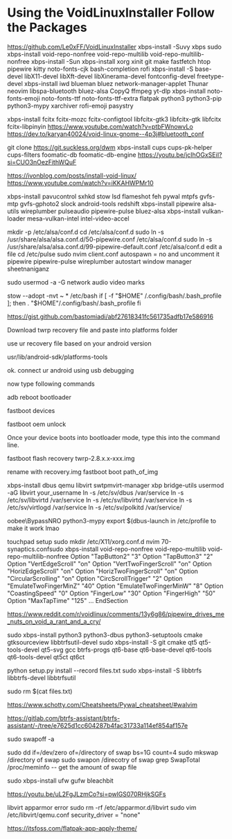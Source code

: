 # Using the VoidLinuxInstaller Follow the Packages


https://github.com/Le0xFF/VoidLinuxInstaller
xbps-install -Suvy xbps
sudo xbps-install void-repo-nonfree void-repo-multilib void-repo-multilib-nonfree
xbps-install -Sun
xbps-install xorg xinit git make fastfetch htop pipewire kitty noto-fonts-cjk bash-completion rofi
xbps-install -S base-devel libX11-devel libXft-devel libXinerama-devel fontconfig-devel freetype-devel 
xbps-install iwd blueman bluez network-manager-applet Thunar neovim libspa-bluetooth bluez-alsa CopyQ ffmpeg yt-dlp
xbps-install  noto-fonts-emoji noto-fonts-ttf noto-fonts-ttf-extra flatpak python3 python3-pip python3-mypy xarchiver rofi-emoji pasystry


xbps-install fcitx fcitx-mozc fcitx-configtool libfcitx-gtk3 libfcitx-gtk libfcitx fcitx-libpinyin
https://www.youtube.com/watch?v=ptbFWnowvLo
https://dev.to/karyan40024/void-linux-gnome--4p3j#bluetooth_conf

git clone https://git.suckless.org/dwm
xbps-install cups cups-pk-helper cups-filters foomatic-db foomatic-db-engine
https://youtu.be/jcIhOGxSEiI?si=CUO3nOezFithWQuF

https://ivonblog.com/posts/install-void-linux/
https://www.youtube.com/watch?v=iKKAHWPMr10

xbps-install pavucontrol sxhkd stow lsd flameshot feh pywal  mtpfs gvfs-mtp gvfs-gphoto2 slock android-tools redshift
xbps-install pipewire alsa-utils wireplumber pulseaudio pipewire-pulse bluez-alsa
xbps-install vulkan-loader mesa-vulkan-intel intel-video-accel 

mkdir -p /etc/alsa/conf.d
 cd /etc/alsa/conf.d
sudo ln -s /usr/share/alsa/alsa.conf.d/50-pipewire.conf /etc/alsa/conf.d
sudo ln -s /usr/share/alsa/alsa.conf.d/99-pipewire-default.conf /etc/alsa/conf.d
edit a file
cd /etc/pulse
sudo nvim client.conf
autospawn = no and uncomment it
pipewire
pipewire-pulse
wireplumber 
autostart window manager sheetnaniganz

sudo usermod -a -G network audio video marks


stow --adopt -nvt ~ *
/etc/bash
if [ -f "$HOME" /.config/bash/.bash_profile ]; then
        . "$HOME"/.config/bash/.bash_profile
fi





https://gist.github.com/bastomiadi/abf27618341fc561735adfb17e586916


Download twrp recovery file and paste into platforms folder

use ur recovery file based on your android version

usr/lib/android-sdk/platforms-tools

ok. connect ur android using usb debugging

now type following commands

adb reboot bootloader

fastboot devices

fastboot oem unlock

Once your device boots into bootloader mode, type this into the command line.

fastboot flash recovery twrp-2.8.x.x-xxx.img

rename with recovery.img
fastboot boot path_of_img


xbps-install dbus qemu libvirt swtpmvirt-manager xbp bridge-utils
usermod -aG libvirt your_username
ln -s /etc/sv/dbus /var/service
ln -s /etc/sv/libvirtd /var/service
ln -s /etc/sv/libvirtd /var/service
ln -s /etc/sv/virtlogd /var/service
ln -s /etc/sv/polkitd /var/service/

oobee\BypassNRO
python3-mypy
export $(dbus-launch in /etc/profile to make it work lmao

touchpad setup
sudo mkdir /etc/X11/xorg.conf.d
nvim 70-synaptics.confsudo xbps-install void-repo-nonfree void-repo-multilib void-repo-multilib-nonfree
        Option "TapButton2" "3"
        Option "TapButton3" "2"
        Option "VertEdgeScroll" "on"
        Option "VertTwoFingerScroll" "on"
        Option "HorizEdgeScroll" "on"
        Option "HorizTwoFingerScroll" "on"
        Option "CircularScrolling" "on"
        Option "CircScrollTrigger" "2"
        Option "EmulateTwoFingerMinZ" "40"
        Option "EmulateTwoFingerMinW" "8"
        Option "CoastingSpeed" "0"
        Option "FingerLow" "30"
        Option "FingerHigh" "50"
        Option "MaxTapTime" "125"
        ...
EndSection

https://www.reddit.com/r/voidlinux/comments/13y6g86/pipewire_drives_me_nuts_on_void_a_rant_and_a_cry/

sudo xbps-install python3 python3-dbus python3-setuptools cmake  gtksourceview libbtrfsutil-devel
sudo xbps-install -S git cmake qt5 qt5-tools-devel qt5-svg gcc btrfs-progs qt6-base qt6-base-devel qt6-tools qt6-tools-devel qt5ct qt6ct


python setup.py install --record files.txt
sudo xbps-install -S libbtrfs libbtrfs-devel libbtrfsutil 

sudo rm $(cat files.txt)

https://www.schotty.com/Cheatsheets/Pywal_cheatsheet/#walvim

https://gitlab.com/btrfs-assistant/btrfs-assistant/-/tree/e7625d1cc604287b4fac31733a114ef854af157e

sudo swapoff -a

sudo dd if=/dev/zero of=/directory of swap bs=1G count=4
sudo mkswap /directory of swap
sudo swapon /direcotry of swap
grep SwapTotal /proc/meminfo -- get the amount of swap file

sudo xbps-install ufw gufw bleachbit

https://youtu.be/uL2FgJLzmCo?si=pwlGS070RHjkSGFs

libvirt apparmor error
sudo rm -rf /etc/apparmor.d/libvirt
sudo vim /etc/libvirt/qemu.conf
security_driver = "none"

https://itsfoss.com/flatpak-app-apply-theme/
